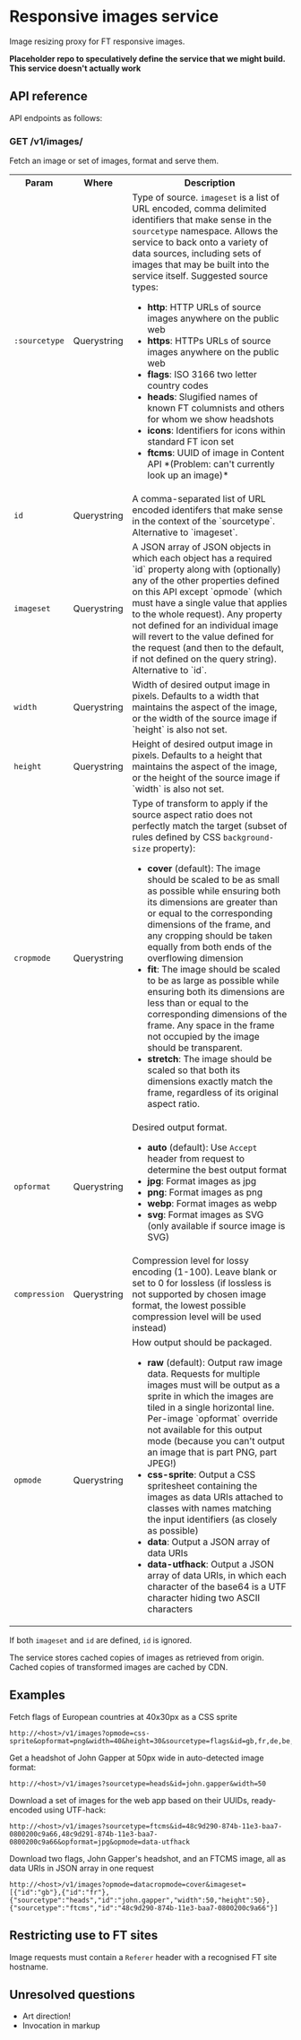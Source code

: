 # Responsive images service

Image resizing proxy for FT responsive images.

**Placeholder repo to speculatively define the service that we might build.  This service doesn't actually work**

## API reference

API endpoints as follows:

### GET /v1/images/

Fetch an image or set of images, format and serve them.

<table class='o-techdocs-table'>
  <tr>
    <th>Param</th><th>Where</th><th>Description</th>
  </tr><tr>
    <td><code>:sourcetype</code></td>
    <td>Querystring</td>
    <td>
	    Type of source.  <code>imageset</code> is a list of URL encoded, comma delimited identifiers that make sense in the <code>sourcetype</code> namespace.  Allows the service to back onto a variety of data sources, including sets of images that may be built into the service itself.  Suggested source types:
	    <ul>
	    	<li><strong>http</strong>: HTTP URLs of source images anywhere on the public web</li>
	    	<li><strong>https</strong>: HTTPs URLs of source images anywhere on the public web</li>
	    	<li><strong>flags</strong>: ISO 3166 two letter country codes</li>
	    	<li><strong>heads</strong>: Slugified names of known FT columnists and others for whom we show headshots</li>
	    	<li><strong>icons</strong>: Identifiers for icons within standard FT icon set</li>
	    	<li><strong>ftcms</strong>: UUID of image in Content API *(Problem: can't currently look up an image)*</li>
		</ul>
	</td>
  </tr><tr>
    <td><code>id</code></td>
    <td>Querystring</td>
    <td>A comma-separated list of URL encoded identifers that make sense in the context of the `sourcetype`.  Alternative to `imageset`.</td>
  </tr><tr>
    <td><code>imageset</code></td>
    <td>Querystring</td>
    <td>A JSON array of JSON objects in which each object has a required `id` property along with (optionally) any of the other properties defined on this API except `opmode` (which must have a single value that applies to the whole request).  Any property not defined for an individual image will revert to the value defined for the request (and then to the default, if not defined on the query string).  Alternative to `id`.</td>
  </tr><tr>
    <td><code>width</code></td>
    <td>Querystring</td>
    <td>Width of desired output image in pixels.  Defaults to a width that maintains the aspect of the image, or the width of the source image if `height` is also not set.</td>
  </tr><tr>
    <td><code>height</code></td>
    <td>Querystring</td>
    <td>Height of desired output image in pixels.  Defaults to a height that maintains the aspect of the image, or the height of the source image if `width` is also not set.</td>
  </tr><tr>
    <td><code>cropmode</code></td>
    <td>Querystring</td>
    <td>
    	Type of transform to apply if the source aspect ratio does not perfectly match the target (subset of rules defined by CSS <code>background-size</code> property):
    	<ul>
    		<li><strong>cover</strong> (default): The image should be scaled to be as small as possible while ensuring both its dimensions are greater than or equal to the corresponding dimensions of the frame, and any cropping should be taken equally from both ends of the overflowing dimension</li>
    		<li><strong>fit</strong>: The image should be scaled to be as large as possible while ensuring both its dimensions are less than or equal to the corresponding dimensions of the frame.  Any space in the frame not occupied by the image should be transparent.</li>
    		<li><strong>stretch</strong>: The image should be scaled so that both its dimensions exactly match the frame, regardless of its original aspect ratio.</li>
    	</ul>
    </td>
  </tr><tr>
    <td><code>opformat</code></td>
    <td>Querystring</td>
    <td>
    	Desired output format.
    	<ul>
    		<li><strong>auto</strong> (default): Use <code>Accept</code> header from request to determine the best output format</li>
    		<li><strong>jpg</strong>: Format images as jpg</li>
    		<li><strong>png</strong>: Format images as png</li>
    		<li><strong>webp</strong>: Format images as webp</li>
    		<li><strong>svg</strong>: Format images as SVG (only available if source image is SVG)</li>
    	</ul>
    </td>
  </tr><tr>
    <td><code>compression</code></td>
    <td>Querystring</td>
    <td>Compression level for lossy encoding  (1-100). Leave blank or set to 0 for lossless (if lossless is not supported by chosen image format, the lowest possible compression level will be used instead)</td>
  </tr><tr>
    <td><code>opmode</code></td>
    <td>Querystring</td>
    <td>
    	How output should be packaged.
    	<ul>
    		<li><strong>raw</strong> (default): Output raw image data.  Requests for multiple images must will be output as a sprite in which the images are tiled in a single horizontal line. Per-image `opformat` override not available for this output mode (because you can't output an image that is part PNG, part JPEG!)</li>
    		<li><strong>css-sprite</strong>: Output a CSS spritesheet containing the images as data URIs attached to classes with names matching the input identifiers (as closely as possible)</li>
    		<li><strong>data</strong>: Output a JSON array of data URIs</li>
    		<li><strong>data-utfhack</strong>: Output a JSON array of data URIs, in which each character of the base64 is a UTF character hiding two ASCII characters</li>
    	</ul>
    </td>
  </tr>
</table>

If both `imageset` and `id` are defined, `id` is ignored.

The service stores cached copies of images as retrieved from origin.  Cached copies of transformed images are cached by CDN.

## Examples

Fetch flags of European countries at 40x30px as a CSS sprite

    http://<host>/v1/images?opmode=css-sprite&opformat=png&width=40&height=30&sourcetype=flags&id=gb,fr,de,be,es,fi,hu,it,je,lt,no,pl,se

Get a headshot of John Gapper at 50px wide in auto-detected image format:

	http://<host>/v1/images?sourcetype=heads&id=john.gapper&width=50

Download a set of images for the web app based on their UUIDs, ready-encoded using UTF-hack:

	http://<host>/v1/images?sourcetype=ftcms&id=48c9d290-874b-11e3-baa7-0800200c9a66,48c9d291-874b-11e3-baa7-0800200c9a66&opformat=jpg&opmode=data-utfhack

Download two flags, John Gapper's headshot, and an FTCMS image, all as data URIs in JSON array in one request

    http://<host>/v1/images?opmode=datacropmode=cover&imageset=[{"id":"gb"},{"id":"fr"},{"sourcetype":"heads","id":"john.gapper","width":50,"height":50},{"sourcetype":"ftcms","id":"48c9d290-874b-11e3-baa7-0800200c9a66"}]

## Restricting use to FT sites

Image requests must contain a `Referer` header with a recognised FT site hostname.

## Unresolved questions

* Art direction!
* Invocation in markup
